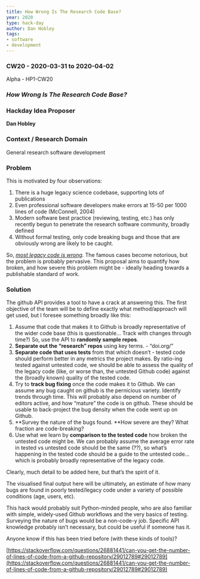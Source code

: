 ```yaml
---
title: How Wrong Is The Research Code Base?
year: 2020
type: hack-day
author: Dan Hobley
tags:
- software
- development
---
```



### CW20 - 2020-03-31 to 2020-04-02

Alpha - HP1-CW20


### _How Wrong Is The Research Code Base?_


### **Hackday Idea Proposer**

**Dan Hobley**





### **Context / Research Domain**

General research software development


### **Problem**

This is motivated by four observations:



1. There is a huge legacy science codebase, supporting lots of publications
2. Even professional software developers make errors at 15-50 per 1000 lines of code (McConnell, 2004)
3. Modern software best practice (reviewing, testing, etc.) has only recently begun to penetrate the research software community, broadly defined
4. Without formal testing, only code breaking bugs and those that are obviously wrong are likely to be caught.

So, _<span style="text-decoration:underline;">most legacy code is wrong</span>_. The famous cases become notorious, but the problem is probably pervasive. This proposal aims to quantify how broken, and how severe this problem might be - ideally heading towards a publishable standard of work.


### **Solution**

The github API provides a tool to have a crack at answering this. The first objective of the team will be to define exactly what method/approach will get used, but I foresee something broadly like this:



1. Assume that code that makes it to Github is broadly representative of the wider code base (this is questionable… Track with changes through time?) So, use the API to **randomly sample repos**.
2. **Separate out the “research” repos** using key terms. - “doi.org/”
3. **Separate code that uses tests** from that which doesn’t - tested code should perform better in any metrics the project makes. By ratio-ing tested against untested code, we should be able to assess the quality of the legacy code (like, or worse than, the untested Github code) against the (broadly known) quality of the tested code.
4. Try to **track bug fixing** once the code makes it to Github. We can assume any bug caught on github is the pernicious variety. Identify trends through time. This will probably also depend on number of editors active, and how “mature” the code is on github. These should be usable to back-project the bug density when the code went up on Github.
5. **Survey the nature of the bugs found. **How severe are they? What fraction are code-breaking?
6. Use what we learn by **comparison to the tested code** how broken the untested code might be. We can probably assume the average error rate in tested vs untested code should be the same (??), so what’s happening in the tested code should be a guide to the untested code… which is probably broadly representative of the legacy code.

Clearly, much detail to be added here, but that’s the spirit of it.

The visualised final output here will be ultimately, an estimate of how many bugs are found in poorly tested/legacy code under a variety of possible conditions (age, users, etc).

This hack would probably suit Python-minded people, who are also familiar with simple, widely-used Github workflows and the very basics of testing. Surveying the nature of bugs would be a non-code-y job. Specific API knowledge probably isn’t necessary, but could be useful if someone has it.

Anyone know if this has been tried before (with these kinds of tools)?

[https://stackoverflow.com/questions/26881441/can-you-get-the-number-of-lines-of-code-from-a-github-repository/29012789#29012789](https://stackoverflow.com/questions/26881441/can-you-get-the-number-of-lines-of-code-from-a-github-repository/29012789#29012789)

